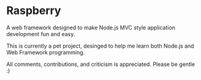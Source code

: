 # Raspberry
A web framework designed to make Node.js MVC style application development fun and easy.

This is currently a pet project, desinged to help me learn both Node.js and Web Framework programming.

All comments, contributions, and criticism is appreciated. Please be gentle :)
